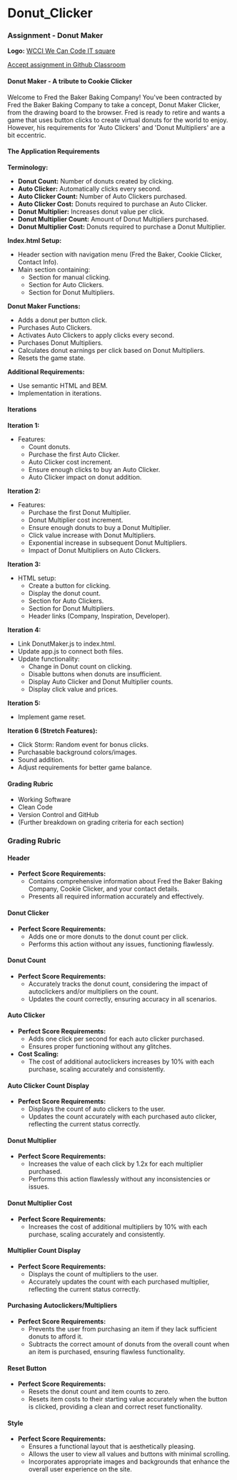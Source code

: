 # Donut_Clicker

### Assignment - Donut Maker

**Logo:** [WCCI We Can Code IT square](<insert logo link here>)

[Accept assignment in Github Classroom](<insert GitHub Classroom link here>)

#### Donut Maker - A tribute to Cookie Clicker

Welcome to Fred the Baker Baking Company! You've been contracted by Fred the Baker Baking Company to take a concept, Donut Maker Clicker, from the drawing board to the browser. Fred is ready to retire and wants a game that uses button clicks to create virtual donuts for the world to enjoy. However, his requirements for 'Auto Clickers' and 'Donut Multipliers' are a bit eccentric.

#### The Application Requirements

**Terminology:**

- **Donut Count:** Number of donuts created by clicking.
- **Auto Clicker:** Automatically clicks every second.
- **Auto Clicker Count:** Number of Auto Clickers purchased.
- **Auto Clicker Cost:** Donuts required to purchase an Auto Clicker.
- **Donut Multiplier:** Increases donut value per click.
- **Donut Multiplier Count:** Amount of Donut Multipliers purchased.
- **Donut Multiplier Cost:** Donuts required to purchase a Donut Multiplier.

**Index.html Setup:**

- Header section with navigation menu (Fred the Baker, Cookie Clicker, Contact Info).
- Main section containing:
  - Section for manual clicking.
  - Section for Auto Clickers.
  - Section for Donut Multipliers.

**Donut Maker Functions:**

- Adds a donut per button click.
- Purchases Auto Clickers.
- Activates Auto Clickers to apply clicks every second.
- Purchases Donut Multipliers.
- Calculates donut earnings per click based on Donut Multipliers.
- Resets the game state.

**Additional Requirements:**

- Use semantic HTML and BEM.
- Implementation in iterations.

#### Iterations

**Iteration 1:**
- Features:
  - Count donuts.
  - Purchase the first Auto Clicker.
  - Auto Clicker cost increment.
  - Ensure enough clicks to buy an Auto Clicker.
  - Auto Clicker impact on donut addition.

**Iteration 2:**
- Features:
  - Purchase the first Donut Multiplier.
  - Donut Multiplier cost increment.
  - Ensure enough donuts to buy a Donut Multiplier.
  - Click value increase with Donut Multipliers.
  - Exponential increase in subsequent Donut Multipliers.
  - Impact of Donut Multipliers on Auto Clickers.

**Iteration 3:**
- HTML setup:
  - Create a button for clicking.
  - Display the donut count.
  - Section for Auto Clickers.
  - Section for Donut Multipliers.
  - Header links (Company, Inspiration, Developer).

**Iteration 4:**
- Link DonutMaker.js to index.html.
- Update app.js to connect both files.
- Update functionality:
  - Change in Donut count on clicking.
  - Disable buttons when donuts are insufficient.
  - Display Auto Clicker and Donut Multiplier counts.
  - Display click value and prices.
  
**Iteration 5:**
- Implement game reset.

**Iteration 6 (Stretch Features):**
- Click Storm: Random event for bonus clicks.
- Purchasable background colors/images.
- Sound addition.
- Adjust requirements for better game balance.

#### Grading Rubric

- Working Software
- Clean Code
- Version Control and GitHub
- (Further breakdown on grading criteria for each section)

### Grading Rubric

#### Header
- **Perfect Score Requirements:**
  - Contains comprehensive information about Fred the Baker Baking Company, Cookie Clicker, and your contact details.
  - Presents all required information accurately and effectively.

#### Donut Clicker
- **Perfect Score Requirements:**
  - Adds one or more donuts to the donut count per click.
  - Performs this action without any issues, functioning flawlessly.

#### Donut Count
- **Perfect Score Requirements:**
  - Accurately tracks the donut count, considering the impact of autoclickers and/or multipliers on the count.
  - Updates the count correctly, ensuring accuracy in all scenarios.

#### Auto Clicker
- **Perfect Score Requirements:**
  - Adds one click per second for each auto clicker purchased.
  - Ensures proper functioning without any glitches.
- **Cost Scaling:**
  - The cost of additional autoclickers increases by 10% with each purchase, scaling accurately and consistently.

#### Auto Clicker Count Display
- **Perfect Score Requirements:**
  - Displays the count of auto clickers to the user.
  - Updates the count accurately with each purchased auto clicker, reflecting the current status correctly.

#### Donut Multiplier
- **Perfect Score Requirements:**
  - Increases the value of each click by 1.2x for each multiplier purchased.
  - Performs this action flawlessly without any inconsistencies or issues.

#### Donut Multiplier Cost
- **Perfect Score Requirements:**
  - Increases the cost of additional multipliers by 10% with each purchase, scaling accurately and consistently.

#### Multiplier Count Display
- **Perfect Score Requirements:**
  - Displays the count of multipliers to the user.
  - Accurately updates the count with each purchased multiplier, reflecting the current status correctly.

#### Purchasing Autoclickers/Multipliers
- **Perfect Score Requirements:**
  - Prevents the user from purchasing an item if they lack sufficient donuts to afford it.
  - Subtracts the correct amount of donuts from the overall count when an item is purchased, ensuring flawless functionality.

#### Reset Button
- **Perfect Score Requirements:**
  - Resets the donut count and item counts to zero.
  - Resets item costs to their starting value accurately when the button is clicked, providing a clean and correct reset functionality.

#### Style
- **Perfect Score Requirements:**
  - Ensures a functional layout that is aesthetically pleasing.
  - Allows the user to view all values and buttons with minimal scrolling.
  - Incorporates appropriate images and backgrounds that enhance the overall user experience on the site.
